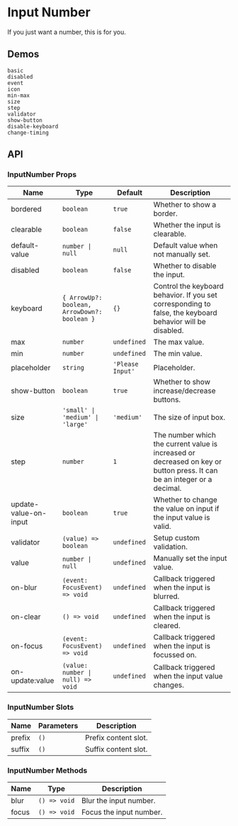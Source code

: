 # Input Number

If you just want a number, this is for you.

## Demos

```demo
basic
disabled
event
icon
min-max
size
step
validator
show-button
disable-keyboard
change-timing
```

## API

### InputNumber Props

| Name | Type | Default | Description |
| --- | --- | --- | --- |
| bordered | `boolean` | `true` | Whether to show a border. |
| clearable | `boolean` | `false` | Whether the input is clearable. |
| default-value | `number \| null` | `null` | Default value when not manually set. |
| disabled | `boolean` | `false` | Whether to disable the input. |
| keyboard | `{ ArrowUp?: boolean, ArrowDown?: boolean }` | `{}` | Control the keyboard behavior. If you set corresponding to false, the keyboard behavior will be disabled. |
| max | `number` | `undefined` | The max value. |
| min | `number` | `undefined` | The min value. |
| placeholder | `string` | `'Please Input'` | Placeholder. |
| show-button | `boolean` | `true` | Whether to show increase/decrease buttons. |
| size | `'small' \| 'medium' \| 'large'` | `'medium'` | The size of input box. |
| step | `number` | `1` | The number which the current value is increased or decreased on key or button press. It can be an integer or a decimal. |
| update-value-on-input | `boolean` | `true` | Whether to change the value on input if the input value is valid. |
| validator | `(value) => boolean` | `undefined` | Setup custom validation. |
| value | `number \| null` | `undefined` | Manually set the input value. |
| on-blur | `(event: FocusEvent) => void` | `undefined` | Callback triggered when the input is blurred. |
| on-clear | `() => void` | `undefined` | Callback triggered when the input is cleared. |
| on-focus | `(event: FocusEvent) => void` | `undefined` | Callback triggered when the input is focussed on. |
| on-update:value | `(value: number \| null) => void` | `undefined` | Callback triggered when the input value changes. |

### InputNumber Slots

| Name   | Parameters | Description          |
| ------ | ---------- | -------------------- |
| prefix | `()`       | Prefix content slot. |
| suffix | `()`       | Suffix content slot. |

### InputNumber Methods

| Name  | Type         | Description             |
| ----- | ------------ | ----------------------- |
| blur  | `() => void` | Blur the input number.  |
| focus | `() => void` | Focus the input number. |
